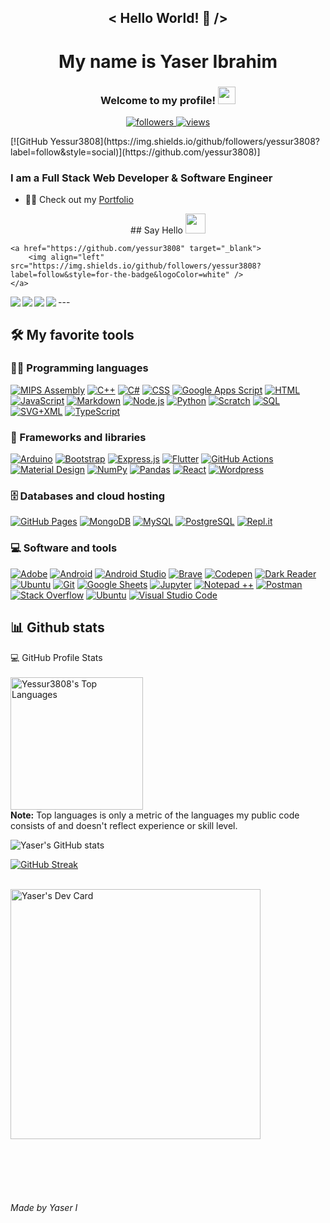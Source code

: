 
<!--
**yessur3808/yessur3808** is a ✨ _special_ ✨ repository because its `README.md` (this file) appears on your GitHub profile.

Here are some ideas to get you started:

- 🔭 I’m currently working on ...
- 🌱 I’m currently learning ...
- 👯 I’m looking to collaborate on ...
- 🤔 I’m looking for help with ...
- 💬 Ask me about ...
- 📫 How to reach me: ...
- 😄 Pronouns: ...
- ⚡ Fun fact: ...
-->

<h2 align="center">
< Hello World! 👋 />
</h2>
<h1 align="center">
My name is Yaser Ibrahim
</h1>
<h3 align="center">
  Welcome to my profile!
  <img src="https://media.giphy.com/media/hvRJCLFzcasrR4ia7z/giphy.gif" width="28">
</h3>

<!-- Social icons section -->
<p align="center">


<a href="https://twitter.com/Curlycoffee3808" target="_blank" rel="noopener noreferrer">
    <img alt="followers" title="Follow me on Twitter" src="https://custom-icon-badges.herokuapp.com/twitter/follow/Curlycoffee3808?color=55960c&labelColor=488207&label=Follow&logo=twitter-outline&logoColor=white&style=for-the-badge"/>
</a>


<!-- <a href="https://github.com/DenverCoder1/Simple-View-Counter"> -->
<a href="https://github.com/yessur3808/Simple-View-Counter" target="_blank" rel="noopener noreferrer">
  <img alt="views" title="GitHub profile views" src="http://my-view-counter0.herokuapp.com/src/"/>
</a>

</p>
[![GitHub Yessur3808](https://img.shields.io/github/followers/yessur3808?label=follow&style=social)](https://github.com/yessur3808)]


<h3>
    I am a Full Stack Web Developer & Software Engineer
</h3>


- 🙆‍♂️ Check out my [Portfolio](https://yessur3808.github.io/webb00/)
<p align="center">
## Say Hello <img src="https://github.com/TheDudeThatCode/TheDudeThatCode/blob/master/Assets/Handshake.gif" height="32px">
	
	<a href="https://github.com/yessur3808" target="_blank">
		<img align="left"  src="https://img.shields.io/github/followers/yessur3808?label=follow&style=for-the-badge&logoColor=white" />
	</a>

<a href="https://www.linkedin.com/in/yaser-ibrahim-57963884" target="blank" >
  <img align="left"  src="https://img.shields.io/badge/LinkedIn-0077B5?style=for-the-badge&logo=linkedin&logoColor=white" />
  </a>
<a href="https://twitter.com/curlycoffee3808" target="blank" >
    <img align="left" src="https://img.shields.io/badge/Twitter-1DA1F2?style=for-the-badge&logo=twitter&logoColor=white"/>
  </a>
  <a href="https://www.instagram.com/curlycoffee3808/">
    <img align="left"  src="https://img.shields.io/badge/Instagram-E4405F?style=for-the-badge&logo=instagram&logoColor=white" />
  </a>
  <a href="mailto:yaser3808@gmail.com">
    <img align="left"src="https://img.shields.io/badge/Gmail-D14836?style=for-the-badge&logo=gmail&logoColor=white" />
  </a>
  </p>
  ---


## 🛠️ My favorite tools

### 👨‍💻 Programming languages

<p>
    <a href="https://github.com/search?q=user%3Ayessur3808+language%3Aassembly" target="_blank" rel="noopener noreferrer"><img alt="MIPS Assembly" src="https://custom-icon-badges.herokuapp.com/badge/Assembly-525252.svg?logo=asm-hex&logoColor=white"></a>
    <a href="https://github.com/search?q=user%3Ayessur3808+language%3Acpp" target="_blank" rel="noopener noreferrer"><img alt="C++" src="https://custom-icon-badges.herokuapp.com/badge/C++-9C033A.svg?logo=cpp2&logoColor=white"></a>
    <a href="https://github.com/search?q=user%3Ayessur3808+language%3Acsharp" target="_blank" rel="noopener noreferrer"><img alt="C#" src="https://custom-icon-badges.herokuapp.com/badge/C%23-68217A.svg?logo=cs2&logoColor=white"></a>
    <a href="https://github.com/search?q=user%3Ayessur3808+language%3Acss" target="_blank" rel="noopener noreferrer"><img alt="CSS" src="https://img.shields.io/badge/CSS-1572B6.svg?logo=css3&logoColor=white"></a>
    <a href="https://github.com/search?q=user%3Ayessur3808+language%3Ags" target="_blank" rel="noopener noreferrer""><img alt="Google Apps Script" src="https://custom-icon-badges.herokuapp.com/badge/Google%20Apps%20Script-02569B.svg?logo=color-swatch&logoColor=white"></a>
    <a href="https://github.com/search?q=user%3Ayessur3808+language%3Ahtml" target="_blank" rel="noopener noreferrer"><img alt="HTML" src="https://img.shields.io/badge/HTML-E34F26.svg?logo=html5&logoColor=white"></a>
    <a href="https://github.com/search?q=user%3Ayessur3808+language%3Ajavascript" target="_blank" rel="noopener noreferrer"><img alt="JavaScript" src="https://img.shields.io/badge/JavaScript-F7DF1E.svg?logo=javascript&logoColor=black"></a>
    <a href="https://github.com/search?q=user%3Ayessur3808+language%3Amarkdown" target="_blank" rel="noopener noreferrer"><img alt="Markdown" src="https://img.shields.io/badge/Markdown-000000.svg?logo=markdown&logoColor=white"></a>
    <a href="https://github.com/search?q=user%3Ayessur3808+language%3Ajavascript" target="_blank" rel="noopener noreferrer"><img alt="Node.js" src="https://img.shields.io/badge/Node.js-43853D.svg?logo=node.js&logoColor=white"></a>
    <a href="https://github.com/search?q=user%3Ayessur3808+language%3Apython" target="_blank" rel="noopener noreferrer"><img alt="Python" src="https://img.shields.io/badge/Python-14354C.svg?logo=python&logoColor=white"></a>
    <a href="https://github.com/search?q=user%3Ayessur3808+language%3Ascratch" target="_blank" rel="noopener noreferrer"><img alt="Scratch" src="https://img.shields.io/badge/Scratch-4D97FF.svg?logo=scratch&logoColor=white"></a>
    <a href="https://github.com/search?q=user%3Ayessur3808+language%3Asql" target="_blank" rel="noopener noreferrer"><img alt="SQL" src="https://custom-icon-badges.herokuapp.com/badge/SQL-025E8C.svg?logo=database&logoColor=white"></a>
    <a href="https://github.com/search?q=user%3Ayessur3808+language%3Asvg" target="_blank" rel="noopener noreferrer"><img alt="SVG+XML" src="https://img.shields.io/badge/SVG%2BXML-e0982c.svg?logo=svg&logoColor=white"></a>
    <a href="https://github.com/search?q=user%3Ayessur3808+language%3AtypeScript"><img alt="TypeScript" src="https://img.shields.io/badge/TypeScript-007ACC.svg?logo=typescript&logoColor=white"></a>
</p>
	    
	    
### 🧰 Frameworks and libraries

<p>
    <a href="#"><img alt="Arduino" src="https://img.shields.io/badge/-Arduino-00979D?logo=Arduino&logoColor=white"></a>
    <a href="#"><img alt="Bootstrap" src="https://img.shields.io/badge/Bootstrap-7952B3.svg?logo=bootstrap&logoColor=white"></a>
    <a href="#"><img alt="Express.js" src="https://img.shields.io/badge/Express.js-404d59.svg?logo=express&logoColor=white"></a>
    <a href="#"><img alt="Flutter" src="https://img.shields.io/badge/Flutter-02569B.svg?logo=flutter&logoColor=white"></a>
    <a href="#"><img alt="GitHub Actions" src="https://img.shields.io/badge/GitHub%20Actions-2671E5.svg?logo=github%20actions&logoColor=white"></a>
<!-- <a href="#"><img alt="Jest" src="https://img.shields.io/badge/Jest-C21325.svg?logo=jest&logoColor=white"></a> 
 <a href="#"><img alt="JUnit" src="https://custom-icon-badges.herokuapp.com/badge/JUnit-25A162.svg?logo=check-circle&logoColor=white"></a>
 <a href="#"><img alt="Keras" src="https://img.shields.io/badge/Keras-D00000.svg?logo=Keras&logoColor=white"></a> -->
    <a href="#"><img alt="Material Design" src="https://img.shields.io/badge/Material%20Design-0081CB.svg?logo=material-design&logoColor=white"></a>
    <a href="#"><img alt="NumPy" src="https://img.shields.io/badge/Numpy-013243.svg?logo=numpy&logoColor=white"></a>
    <a href="#"><img alt="Pandas" src="https://img.shields.io/badge/Pandas-150458.svg?logo=pandas&logoColor=white"></a>
    <!-- <a href="#"><img alt="PHPUnit" src="https://custom-icon-badges.herokuapp.com/badge/PHPUnit-366488.svg?logo=test-tube&logoColor=white"></a> -->
    <!-- <a href="#"><img alt="Pytest" src="https://img.shields.io/badge/Pytest-0A9EDC.svg?logo=pytest&logoColor=white"></a> -->
    <a href="#"><img alt="React" src="https://img.shields.io/badge/React-20232a.svg?logo=react&logoColor=%2361DAFB"></a>
    <!-- <a href="#"><img alt="SonarLint" src="https://img.shields.io/badge/-SonarLint-CB2029?logo=sonarlint&logoColor=white"></a> -->
    <!-- <a href="#"><img alt="Symfony" src="https://img.shields.io/badge/Symfony-111111.svg?logo=symfony&logoColor=white"></a> -->
    <!-- <a href="#"><img alt="SymPy" src="https://img.shields.io/badge/Sympy-3B5526.svg?logo=sympy&logoColor=white"></a> -->
    <!-- <a href="#"><img alt="TensorFlow" src="https://img.shields.io/badge/TensorFlow-FF6F00.svg?logo=TensorFlow&logoColor=white"></a> -->
    <a href="#"><img alt="Wordpress" src="https://img.shields.io/badge/Wordpress-21759B?logo=wordpress&logoColor=white"></a>
    <!-- <a href="#"><img alt="WPF (.Net)" src="https://img.shields.io/badge/WPF-5C2D91?logo=.net&logoColor=white"></a> -->
</p>
	    	

### 🗄️ Databases and cloud hosting

<p>
    <a href="#"><img alt="GitHub Pages" src="https://img.shields.io/badge/GitHub%20Pages-327FC7.svg?logo=github&logoColor=white"></a>
    <!-- <a href="#"><img alt="Heroku" src="https://img.shields.io/badge/Heroku-430098.svg?logo=heroku&logoColor=white"></a> -->
    <a href="#"><img alt="MongoDB" src ="https://img.shields.io/badge/MongoDB-4ea94b.svg?logo=mongodb&logoColor=white"></a>
    <a href="#"><img alt="MySQL" src="https://img.shields.io/badge/MySQL-00f.svg?logo=mysql&logoColor=white"></a>
    <!-- <a href="#"><img alt="Notion" src="https://img.shields.io/badge/Notion-010101.svg?logo=notion&logoColor=white"></a> -->
    <!-- <a href="#"><img alt="Oracle" src ="https://img.shields.io/badge/Oracle-F00000.svg?logo=oracle&logoColor=white"></a> -->
    <a href="#"><img alt="PostgreSQL" src ="https://img.shields.io/badge/PostgreSQL-316192.svg?logo=postgresql&logoColor=white"></a>
    <a href="#"><img alt="Repl.it" src="https://img.shields.io/badge/Repl.it-0D101E.svg?logo=Replit&logoColor=white"></a>
    <!-- <a href="#"><img alt="SQLite" src ="https://img.shields.io/badge/SQLite-07405e.svg?logo=sqlite&logoColor=white"></a> -->
    <!-- <a href="#"><img alt="Vercel" src="https://img.shields.io/badge/Vercel-000000.svg?logo=vercel&logoColor=white"></a> -->
</p>

	    
### 💻 Software and tools

<p>
    <a href="#"><img alt="Adobe" src="https://img.shields.io/badge/Adobe-FF0000.svg?logo=adobe&logoColor=white"></a>
    <a href="#"><img alt="Android" src="https://img.shields.io/badge/Android-3DDC84?logo=android&logoColor=white"></a>
    <a href="#"><img alt="Android Studio" src="https://img.shields.io/badge/Android%20Studio-008678.svg?logo=android-studio&logoColor=white"></a>
    <!-- <a href="#"><img alt="Arch Linux" src="https://img.shields.io/badge/Arch%20Linux-1793D1.svg?logo=arch-linux&logoColor=white"></a> -->
    <!-- <a href="#"><img alt="Audacity" src="https://img.shields.io/badge/-Audacity-0000CC?logo=audacity&logoColor=white"></a> -->
    <!-- <a href="#"><img alt="Bitwarden" src="https://img.shields.io/badge/-Bitwarden-175DDC?logo=bitwarden&logoColor=white"></a> -->
    <a href="#"><img alt="Brave" src="https://img.shields.io/badge/-Brave-FB542B?logo=brave&logoColor=white"></a>
    <a href="#"><img alt="Codepen" src="https://img.shields.io/badge/Codepen-000000.svg?logo=codepen&logoColor=white"></a>
    <!-- <a href="#"><img alt="Construct 3" src="https://img.shields.io/badge/Construct%203-00b56a.svg?logo=construct-3&logoColor=white"></a> -->
    <a href="#"><img alt="Dark Reader" src="https://img.shields.io/badge/-Dark%20Reader-141E24?logo=dark-reader&logoColor=white"></a>
	<a href="#"><img alt="Ubuntu" src="https://img.shields.io/badge/fedora-fedora-white?logo=fedora&logoColor=white"></a>
    <a href="#"><img alt="Git" src="https://img.shields.io/badge/Git-F05033.svg?logo=git&logoColor=white"></a>
    <a href="#"><img alt="Google Sheets" src="https://img.shields.io/badge/Google%20Sheets-34A853.svg?logo=google%20sheets&logoColor=white"></a>
    <!-- <a href="#"><img alt="Inkscape" src="https://img.shields.io/badge/Inkscape-000000?logo=Inkscape&logoColor=white"></a> -->
    <a href="#"><img alt="Jupyter" src="https://img.shields.io/badge/Jupyter-F37626.svg?logo=Jupyter&logoColor=white"></a>
    <!-- <a href="#"><img alt="Mathematica" src="https://img.shields.io/badge/Mathematica-DD1100.svg?logo=wolfram-mathematica&logoColor=white"></a> -->
    <!-- <a href="#"><img alt="OBS Studio" src="https://img.shields.io/badge/-OBS%20Studio-302E31?logo=obs-studio&logoColor=white"></a> -->
    <!-- <a href="#"><img alt="Photopea" src="https://img.shields.io/badge/Photopea-18A497?logo=photopea&logoColor=white"></a> -->
	<a href="#"><img alt="Notepad ++" src="https://img.shields.io/badge/notepad-notepad%2B%2B-blue?logo=notepad++&logoColor=white"></a>
    <a href="#"><img alt="Postman" src="https://img.shields.io/badge/Postman-FF6C37?logo=postman&logoColor=white"></a>
    <a href="#"><img alt="Stack Overflow" src="https://img.shields.io/badge/-Stack%20Overflow-FE7A16?logo=stack-overflow&logoColor=white"></a>
	<a href="#"><img alt="Ubuntu" src="https://img.shields.io/badge/ubuntu-ubuntu-white?logo=ubuntu&logoColor=white"></a>
    <a href="#"><img alt="Visual Studio Code" src="https://img.shields.io/badge/Visual%20Studio%20Code-0078d7.svg?logo=visual-studio-code&logoColor=white"></a>
</p>



## 📊 Github stats


  <summary>💻 GitHub Profile Stats</summary>
  <br/>
  <a href="https://github.com/anuraghazra/github-readme-stats" target="_blank" rel="noopener noreferrer"><img alt="Yessur3808's Top Languages" src="https://github-readme-stats.vercel.app/api/top-langs/?username=yessur3808&langs_count=8&layout=compact&theme=react&hide_border=true&bg_color=404249&title_color=F85D7F&icon_color=78F866&hide=Jupyter%20Notebook" height="212px"/></a>
  <br/>
  <b>Note:</b> Top languages is only a metric of the languages my public code consists of and doesn't reflect experience or skill level.




![Yaser's GitHub stats](https://github-readme-stats.vercel.app/api?username=yessur3808&show_icons=true&theme=tokyonight)

[![GitHub Streak](https://github-readme-streak-stats.herokuapp.com/?user=yessur3808)](https://git.io/streak-stats)



	    
<br /> <a href="https://app.daily.dev/CurlyCoffee3808"><img src="https://api.daily.dev/devcards/2c54d4ec37c148d888260188a7d4d4aa.png?r=itv" width="400" alt="Yaser's Dev Card"/></a>





<br /><br /><br /><br />



<h6 align="left">
    Made by Yaser I
</h6>

[github]: https://github.com/yessur3808
[vscode]: https://code.visualstudio.com/

[git]: https://git-scm.com/
[js]: https://developer.mozilla.org/en-US/docs/Web/JavaScript
[html]: https://www.w3.org/html/
[css]: https://www.w3schools.com/css/
[react]: https://reactjs.org/
[next]: https://nextjs.org/
[node]: https://nodejs.org/
[python]: https://www.python.org/

[c++]: https://www.w3schools.com/CPP/default.asp
